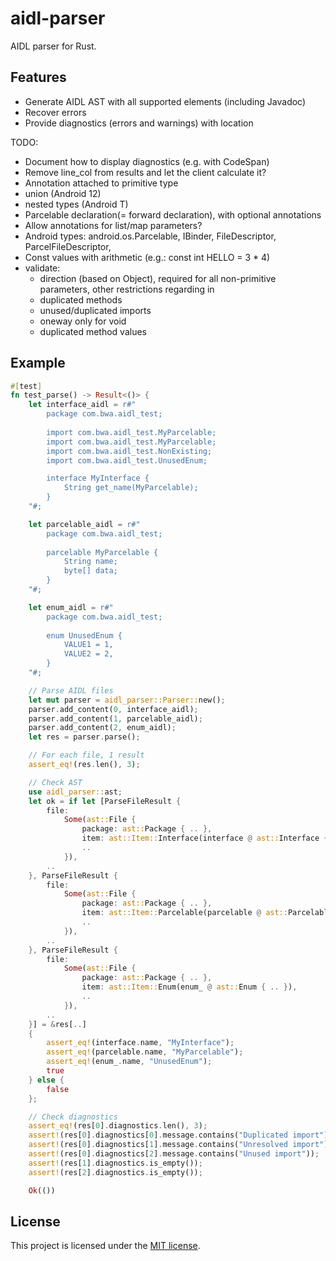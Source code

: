 # aidl-parser

AIDL parser for Rust.

## Features

- Generate AIDL AST with all supported elements (including Javadoc)
- Recover errors
- Provide diagnostics (errors and warnings) with location

TODO:
- Document how to display diagnostics (e.g. with CodeSpan)
- Remove line_col from results and let the client calculate it?
- Annotation attached to primitive type
- union (Android 12)
- nested types (Android T)
- Parcelable declaration(= forward declaration), with optional annotations
- Allow annotations for list/map parameters?
- Android types: android.os.Parcelable, IBinder, FileDescriptor, ParcelFileDescriptor, 
- Const values with arithmetic (e.g.: const int HELLO = 3 * 4)
- validate:
  - direction (based on Object), required for all non-primitive parameters, other restrictions regarding in
  - duplicated methods
  - unused/duplicated imports
  - oneway only for void
  - duplicated method values

## Example

```rust
#[test]
fn test_parse() -> Result<()> {
    let interface_aidl = r#"
        package com.bwa.aidl_test;
    
        import com.bwa.aidl_test.MyParcelable;
        import com.bwa.aidl_test.MyParcelable;
        import com.bwa.aidl_test.NonExisting;
        import com.bwa.aidl_test.UnusedEnum;

        interface MyInterface {
            String get_name(MyParcelable);
        }
    "#;

    let parcelable_aidl = r#"
        package com.bwa.aidl_test;
    
        parcelable MyParcelable {
            String name;
            byte[] data;
        }
    "#;

    let enum_aidl = r#"
        package com.bwa.aidl_test;
    
        enum UnusedEnum {
            VALUE1 = 1,
            VALUE2 = 2,
        }
    "#;

    // Parse AIDL files
    let mut parser = aidl_parser::Parser::new();
    parser.add_content(0, interface_aidl);
    parser.add_content(1, parcelable_aidl);
    parser.add_content(2, enum_aidl);
    let res = parser.parse();

    // For each file, 1 result
    assert_eq!(res.len(), 3);

    // Check AST
    use aidl_parser::ast;
    let ok = if let [ParseFileResult {
        file:
            Some(ast::File {
                package: ast::Package { .. },
                item: ast::Item::Interface(interface @ ast::Interface { .. }),
                ..
            }),
        ..
    }, ParseFileResult {
        file:
            Some(ast::File {
                package: ast::Package { .. },
                item: ast::Item::Parcelable(parcelable @ ast::Parcelable { .. }),
                ..
            }),
        ..
    }, ParseFileResult {
        file:
            Some(ast::File {
                package: ast::Package { .. },
                item: ast::Item::Enum(enum_ @ ast::Enum { .. }),
                ..
            }),
        ..
    }] = &res[..]
    {
        assert_eq!(interface.name, "MyInterface");
        assert_eq!(parcelable.name, "MyParcelable");
        assert_eq!(enum_.name, "UnusedEnum");
        true
    } else {
        false
    };

    // Check diagnostics
    assert_eq!(res[0].diagnostics.len(), 3);
    assert!(res[0].diagnostics[0].message.contains("Duplicated import"));
    assert!(res[0].diagnostics[1].message.contains("Unresolved import"));
    assert!(res[0].diagnostics[2].message.contains("Unused import"));
    assert!(res[1].diagnostics.is_empty());
    assert!(res[2].diagnostics.is_empty());

    Ok(())
```

## License

This project is licensed under the [MIT license](LICENSE).

